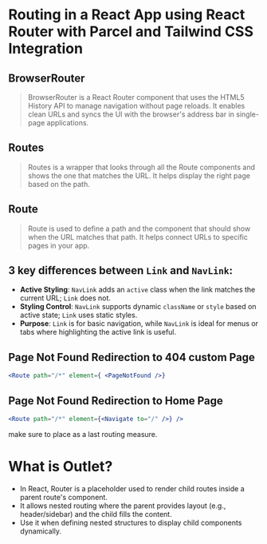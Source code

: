 # Routing in a React App using React Router with Parcel and Tailwind CSS Integration

## BrowserRouter 

> BrowserRouter is a React Router component that uses the HTML5 History API to manage navigation without page reloads. It enables clean URLs and syncs the UI with the browser's address bar in single-page applications.

## Routes

> Routes is a wrapper that looks through all the Route components and shows the one that matches the URL. It helps display the right page based on the path.

## Route

> Route is used to define a path and the component that should show when the URL matches that path. It helps connect URLs to specific pages in your app. 


## 3 key differences between `Link` and `NavLink`:

* **Active Styling**: `NavLink` adds an `active` class when the link matches the current URL; `Link` does not.
* **Styling Control**: `NavLink` supports dynamic `className` or `style` based on active state; `Link` uses static styles.
* **Purpose**: `Link` is for basic navigation, while `NavLink` is ideal for menus or tabs where highlighting the active link is useful.


## Page Not Found Redirection to 404 custom Page
```jsx
<Route path="/*" element={ <PageNotFound />}
```

## Page Not Found Redirection to Home Page

```jsx
<Route path="/*" element={<Navigate to="/" />} />
```
make sure to place as a last routing measure.

# What is Outlet?

* <Outlet /> In React, Router is a placeholder used to render child routes inside a parent route's component.
* It allows nested routing where the parent provides layout (e.g., header/sidebar) and the child fills the content.
* Use it when defining nested <Route> structures to display child components dynamically.